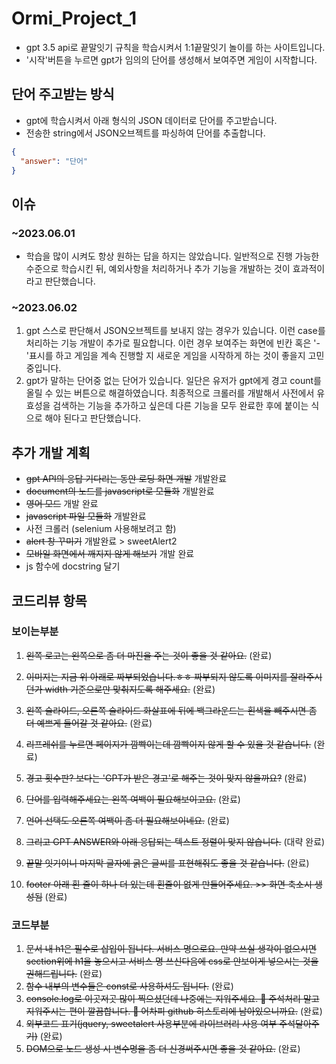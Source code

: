 # Ormi_Project_1

- gpt 3.5 api로 끝말잇기 규칙을 학습시켜서 1:1끝말잇기 놀이를 하는 사이트입니다.
- '시작'버튼을 누르면 gpt가 임의의 단어를 생성해서 보여주면 게임이 시작합니다.

## 단어 주고받는 방식

- gpt에 학습시켜서 아래 형식의 JSON 데이터로 단어를 주고받습니다.
- 전송한 string에서 JSON오브젝트를 파싱하여 단어를 추출합니다.

```json
{
  "answer": "단어"
}
```

## 이슈

### ~2023.06.01

- 학습을 많이 시켜도 항상 원하는 답을 하지는 않았습니다. 일반적으로 진행 가능한 수준으로 학습시킨 뒤, 예외사항을 처리하거나 추가 기능을 개발하는 것이 효과적이라고 판단했습니다.

### ~2023.06.02

1. gpt 스스로 판단해서 JSON오브젝트를 보내지 않는 경우가 있습니다. 이런 case를 처리하는 기능 개발이 추가로 필요합니다. 이런 경우 보여주는 화면에 빈칸 혹은 '-'표시를 하고 게임을 계속 진행할 지 새로운 게임을 시작하게 하는 것이 좋을지 고민중입니다.
2. gpt가 말하는 단어중 없는 단어가 있습니다. 일단은 유저가 gpt에게 경고 count를 올릴 수 있는 버튼으로 해결하였습니다. 최종적으로 크롤러를 개발해서 사전에서 유효성을 검색하는 기능을 추가하고 싶은데 다른 기능을 모두 완료한 후에 붙이는 식으로 해야 된다고 판단했습니다.

## 추가 개발 계획

- ~~gpt API의 응답 기다리는 동안 로딩 화면 개발~~ 개발완료
- ~~document의 노드를 javascript로 모듈화~~ 개발완료
- ~~영어 모드~~ 개발 완료
- ~~javascript 파일 모듈화~~ 개발완료
- 사전 크롤러 (selenium 사용해보려고 함)
- ~~alert 창 꾸미기~~ 개발완료 > sweetAlert2
- ~~모바일 화면에서 깨지지 않게 해보기~~ 개발 완료
- js 함수에 docstring 달기

## 코드리뷰 항목

### 보이는부분

1. ~~왼쪽 로고는 왼쪽으로 좀 더 마진을 주는 것이 좋을 것 같아요.~~ (완료)
2. ~~이미지는 지금 위 아래로 짜부되었습니다.ㅎㅎ 짜부되지 않도록 이미지를 잘라주시던가 width 기준으로만 맞춰지도록 해주세요.~~ (완료)
3. ~~왼쪽 슬라이드, 오른쪽 슬라이드 화살표에 뒤에 백그라운드는 흰색을 빼주시면 좀 더 예쁘게 들어갈 것 같아요.~~ (완료)
4. ~~리프레쉬를 누르면 페이지가 깜빡이는데 깜빡이지 않게 할 수 있을 것 같습니다.~~ (완료)
5. ~~경고 횟수판? 보다는 'GPT가 받은 경고'로 해주는 것이 맞지 않을까요?~~ (완료)

6. ~~단어를 입력해주세요는 왼쪽 여백이 필요해보이고요.~~ (완료)
7. ~~언어 선택도 오른쪽 여백이 좀 더 필요해보이네요.~~ (완료)
8. ~~그리고 GPT ANSWER와 아래 응답되는 텍스트 정렬이 맞지 않습니다.~~ (대략 완료)
9. ~~끝말 잇기이니 마지막 글자에 굵은 글씨를 표현해줘도 좋을 것 같습니다.~~ (완료)
10. ~~footer 아래 흰 줄이 하나 더 있는데 흰줄이 없게 만들어주세요. >> 화면 축소시 생성됨~~ (완료)

### 코드부분

1. ~~문서 내 h1은 필수로 삽입이 됩니다. 서비스 명으로요. 만약 쓰실 생각이 없으시면 section위에 h1을 놓으시고 서비스 명 쓰신다음에 css로 안보이게 넣으시는 것을 권해드립니다.~~ (완료)
2. ~~함수 내부의 변수들은 const로 사용하셔도 됩니다.~~ (완료)
3. ~~console.log로 이곳저곳 많이 찍으셨던데 나중에는 지워주세요. 🙂 주석처리 말고 지워주시는 편이 깔끔합니다. 🙂 어차피 github 히스토리에 남아있으니까요.~~ (완료)
4. ~~외부코드 표기(jquery, sweetalert 사용부분에 라이브러리 사용 여부 주석달아주기)~~ (완료)
5. ~~DOM으로 노드 생성 시 변수명을 좀 더 신경써주시면 좋을 것 같아요.~~ (완료)
